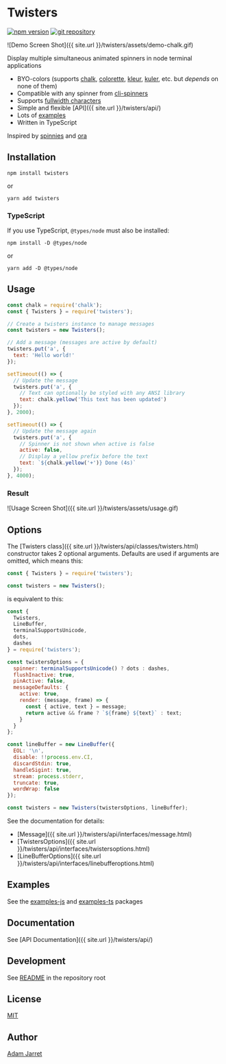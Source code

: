 # Twisters

[![npm version](https://img.shields.io/npm/v/twisters.svg?style=flat)](https://npmjs.org/package/twisters 'View this project on npm')
[![git repository](https://img.shields.io/badge/source-GitHub-brightgreen)](https://github.com/adamjarret/twisters/tree/master/packages/twisters 'View this project on GitHub')

![Demo Screen Shot]({{ site.url }}/twisters/assets/demo-chalk.gif)

Display multiple simultaneous animated spinners in node terminal applications

- BYO-colors (supports [chalk](https://github.com/chalk/chalk), [colorette](https://github.com/jorgebucaran/colorette), [kleur](https://github.com/lukeed/kleur), [kuler](https://github.com/3rd-Eden/kuler), etc. but _depends_ on none of them)
- Compatible with any spinner from [cli-spinners](https://github.com/sindresorhus/cli-spinners)
- Supports [fullwidth characters](https://en.wikipedia.org/wiki/Halfwidth_and_fullwidth_forms)
- Simple and flexible [API]({{ site.url }}/twisters/api/)
- Lots of [examples](https://github.com/adamjarret/twisters/tree/master/packages/examples-js/)
- Written in TypeScript

Inspired by [spinnies](https://github.com/jcarpanelli/spinnies) and
[ora](https://github.com/sindresorhus/ora)

## Installation

    npm install twisters

or

    yarn add twisters

### TypeScript

If you use TypeScript, `@types/node` must also be installed:

    npm install -D @types/node

or

    yarn add -D @types/node

## Usage

```js
const chalk = require('chalk');
const { Twisters } = require('twisters');

// Create a twisters instance to manage messages
const twisters = new Twisters();

// Add a message (messages are active by default)
twisters.put('a', {
  text: 'Hello world!'
});

setTimeout(() => {
  // Update the message
  twisters.put('a', {
    // Text can optionally be styled with any ANSI library
    text: chalk.yellow('This text has been updated')
  });
}, 2000);

setTimeout(() => {
  // Update the message again
  twisters.put('a', {
    // Spinner is not shown when active is false
    active: false,
    // Display a yellow prefix before the text
    text: `${chalk.yellow('+')} Done (4s)`
  });
}, 4000);
```

### Result

![Usage Screen Shot]({{ site.url }}/twisters/assets/usage.gif)

## Options

The [Twisters class]({{ site.url }}/twisters/api/classes/twisters.html) constructor takes 2 optional arguments. Defaults are used if arguments are omitted, which means this:

```js
const { Twisters } = require('twisters');

const twisters = new Twisters();
```

is equivalent to this:

```js
const {
  Twisters,
  LineBuffer,
  terminalSupportsUnicode,
  dots,
  dashes
} = require('twisters');

const twistersOptions = {
  spinner: terminalSupportsUnicode() ? dots : dashes,
  flushInactive: true,
  pinActive: false,
  messageDefaults: {
    active: true,
    render: (message, frame) => {
      const { active, text } = message;
      return active && frame ? `${frame} ${text}` : text;
    }
  }
};

const lineBuffer = new LineBuffer({
  EOL: '\n',
  disable: !!process.env.CI,
  discardStdin: true,
  handleSigint: true,
  stream: process.stderr,
  truncate: true,
  wordWrap: false
});

const twisters = new Twisters(twistersOptions, lineBuffer);
```

See the documentation for details:

- [Message]({{ site.url }}/twisters/api/interfaces/message.html)
- [TwistersOptions]({{ site.url }}/twisters/api/interfaces/twistersoptions.html)
- [LineBufferOptions]({{ site.url }}/twisters/api/interfaces/linebufferoptions.html)

## Examples

See the [examples-js](https://github.com/adamjarret/twisters/tree/master/packages/examples-js) and [examples-ts](https://github.com/adamjarret/twisters/tree/master/packages/examples-ts) packages

## Documentation

See [API Documentation]({{ site.url }}/twisters/api/)

## Development

See [README](https://github.com/adamjarret/twisters#readme) in the repository root

## License

[MIT](https://github.com/adamjarret/twisters/tree/master/LICENSE.txt)

## Author

[Adam Jarret](https://atj.me)

